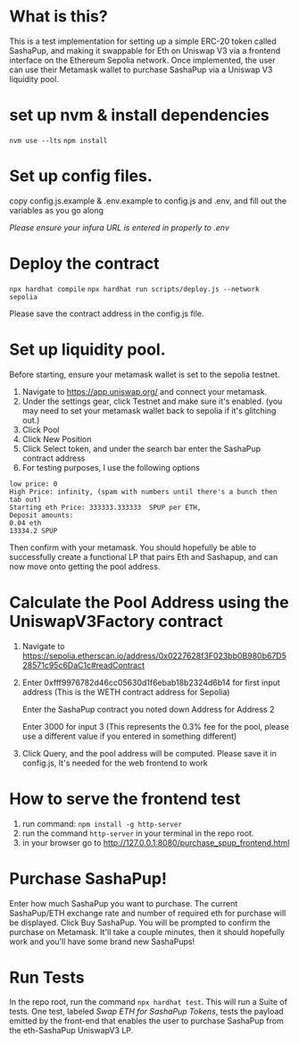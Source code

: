 # What is this?
This is a test implementation for setting up a simple ERC-20 token called SashaPup, and making it swappable for Eth on Uniswap V3 via a frontend interface on the Ethereum Sepolia network. Once implemented, the user can use their Metamask wallet to purchase SashaPup via a Uniswap V3 liquidity pool.

# set up nvm & install dependencies
`nvm use --lts`
`npm install`

# Set up config files.
copy config.js.example & .env.example to config.js and .env, and fill out the variables as you go along

*Please ensure your infura URL is entered in properly to .env*

# Deploy the contract
`npx hardhat compile`
`npx hardhat run scripts/deploy.js --network sepolia`

Please save the contract address in the config.js file.

# Set up liquidity pool.
Before starting, ensure your metamask wallet is set to the sepolia testnet.

1) Navigate to https://app.uniswap.org/ and connect your metamask.
2) Under the settings gear, click Testnet and make sure it's enabled. (you may need to set your metamask wallet back to sepolia if it's glitching out.)
3) Click Pool
4) Click New Position
5) Click Select token, and under the search bar enter the SashaPup contract address
6) For testing purposes, I use the following options
```
low price: 0
High Price: infinity, (spam with numbers until there's a bunch then tab out)
Starting eth Price: 333333.333333  SPUP per ETH,
Deposit amounts:
0.04 eth
13334.2 SPUP
```

Then confirm with your metamask. You should hopefully be able to successfully create a functional LP that pairs Eth and Sashapup, and can now move onto getting the pool address.

# Calculate the Pool Address using the UniswapV3Factory contract
1) Navigate to https://sepolia.etherscan.io/address/0x0227628f3F023bb0B980b67D528571c95c6DaC1c#readContract
2)
    Enter 0xfff9976782d46cc05630d1f6ebab18b2324d6b14 for first input address (This is the WETH contract address for Sepolia)
  
    Enter the SashaPup contract you noted down Address for Address 2
  
    Enter 3000 for input 3 (This represents the 0.3% fee for the pool, please use a different value if you entered in something different)
  
4) Click Query, and the pool address will be computed. Please save it in config.js, It's needed for the web frontend to work

# How to serve the frontend test
1) run command: `npm install -g http-server`
2) run the command `http-server` in your terminal in the repo root.
3) in your browser go to http://127.0.0.1:8080/purchase_spup_frontend.html

# Purchase SashaPup!
Enter how much SashaPup you want to purchase. The current SashaPup/ETH exchange rate and number of required eth for purchase will be displayed. Click Buy SashaPup. You will be prompted to confirm the purchase on Metamask. It'll take a couple minutes, then it should hopefully work and you'll have some brand new SashaPups!

# Run Tests
In the repo root, run the command `npx hardhat test`. 
This will run a Suite of tests. One test, labeled _Swap ETH for SashaPup Tokens_, tests the payload emitted by the front-end that enables the user to purchase SashaPup from the eth-SashaPup UniswapV3 LP.

